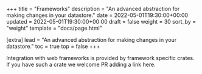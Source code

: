 
+++
title = "Frameworks"
description = "An advanced abstraction for making changes in your datastore."
date = 2022-05-01T19:30:00+00:00
updated = 2022-05-01T19:30:00+00:00
draft = false
weight = 30
sort_by = "weight"
template = "docs/page.html"

[extra]
lead = "An advanced abstraction for making changes in your datastore."
toc = true
top = false
+++

Integration with web frameworks is provided by framework specific crates.
If you have such a crate we welcome PR adding a link here.
